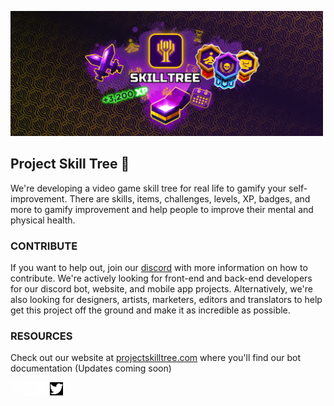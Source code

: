 <p align=”center”>
<img width="500" height="200" src="https://raw.githubusercontent.com/Project-Skill-Tree/.github/main/promo-banner1500x600.png" alt="banner">
</p>

## Project Skill Tree 🚀
We're developing a video game skill tree for real life to gamify your self-improvement.
There are skills, items, challenges, levels, XP, badges, and more to gamify improvement and help people to improve their mental and physical health.


### CONTRIBUTE
If you want to help out, join our [discord](https://discord.gg/PZuyezXU) with more information on how to contribute.
We're actively looking for front-end and back-end developers for our discord bot, website, and mobile app projects. 
Alternatively, we're also looking for designers, artists, marketers, editors and translators to help get this project off the ground 
and make it as incredible as possible.

### RESOURCES
Check out our website at [projectskilltree.com](https://www.projectskilltree.com) where you'll find our bot documentation (Updates coming soon)

<a href="https://www.discord.gg/skilltree">
  <img align="left" src="https://raw.githubusercontent.com/Project-Skill-Tree/.github/main/images/discord.png" alt="icon | LinkedIn" width="21px"/></a>
<a href="https://www.youtube.com/channel/UCjGRx-cMBQgYxfwq0PuhomA">
  <img align="left" src="https://raw.githubusercontent.com/Project-Skill-Tree/.github/main/images/youtube.png" alt="icon | LinkedIn" width="21px"/></a>
<a href="https://www.instagram.com/project_skilltree/">
  <img align="left" src="https://raw.githubusercontent.com/Project-Skill-Tree/.github/main/images/instagram.png" alt="icon | LinkedIn" width="21px"/></a>
<a href="https://twitter.com/SkillTree_">
  <img align="left" src="https://raw.githubusercontent.com/Project-Skill-Tree/.github/main/images/twitter.png" alt="icon | LinkedIn" width="21px"/></a>
<br>
